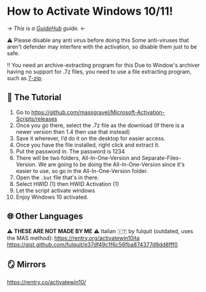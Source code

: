 #  How to Activate Windows 10/11!
-> *This is a [GuideHub](https://rentry.co/GuideHub) guide.* <-

⚠ Please disable any anti virus before doing this
Some anti-viruses that aren't defender may interfere with the activation, so disable them just to be safe.

‼ You need an archive-extracting program for this
Due to Window's archiver having no support for .7z files, you need to use a file extracting program, such as [7-zip](https://www.7-zip.org/).

##  🔐 The Tutorial

1. Go to https://github.com/massgravel/Microsoft-Activation-Scripts/releases
2. Once you go there, select the .7z file as the download (If there is a newer version then 1.4 then use that instead)
3. Save it wherever, I’d do it on the desktop for easier access.
4. Once you have the file installed, right click and extract it.
5. Put the password in. The password is 1234
6. There will be two folders, All-In-One-Version and Separate-Files-Version. We are going to be doing the All-In-One-Version since it's easier to use, so go in the All-In-One-Version folder.
7. Open the `.bat` file that's in there.
8. Select HWID (1) then HWID Activation (1)
9. Let the script activate windows
10. Enjoy Windows 10 activated.

##  🌐 Other Languages
⚠️ **THESE ARE NOT MADE BY ME** ⚠️
Italian 🇮🇹 by fulquit (outdated, uses the MAS method): https://rentry.org/activatewin10ita https://gist.github.com/fulquit/e37df49c1f6c56fba874377d9dd8fff0

##  🪞 Mirrors
https://rentry.co/activatewin10/
